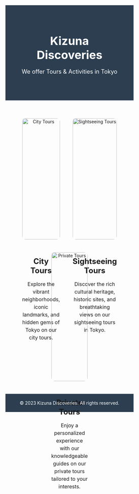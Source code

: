 <!DOCTYPE html>
<html>
<head>
  <title>Kizuna Discoveries - Tours & Activities in Tokyo</title>
  <style>
    /* CSS styles go here */
    * {
      box-sizing: border-box;
    }
    
    body {
      font-family: Arial, sans-serif;
      margin: 0;
      padding: 0;
      background-color: #f5f5f5;
    }

    header {
      background-color: #2c3e50;
      color: #fff;
      padding: 40px;
      text-align: center;
    }

    h1 {
      font-size: 36px;
      margin-bottom: 20px;
    }

    p {
      font-size: 18px;
      margin-bottom: 40px;
    }

    .tours {
      display: flex;
      justify-content: center;
      flex-wrap: wrap;
      margin: 0 -20px;
    }

    .tour {
      flex: 0 0 33.33%;
      padding: 0 20px;
      text-align: center;
      margin-bottom: 40px;
    }

    .tour img {
      width: 100%;
      max-width: 300px;
      border-radius: 10px;
      margin-bottom: 20px;
    }

    .tour h3 {
      font-size: 24px;
      margin-bottom: 10px;
    }

    .tour p {
      font-size: 16px;
      line-height: 1.5;
    }

    footer {
      background-color: #2c3e50;
      color: #fff;
      padding: 20px;
      text-align: center;
    }

    footer p {
      font-size: 14px;
      margin: 0;
    }
  </style>
</head>
<body>
  <header>
    <h1>Kizuna Discoveries</h1>
    <p>We offer Tours & Activities in Tokyo</p>
  </header>

  <section class="tours">
    <div class="tour">
      <img src="https://1drv.ms/i/s!AnAHSOc1tljFljR1uwr57QetdI89" alt="City Tours">
      <h3>City Tours</h3>
      <p>Explore the vibrant neighborhoods, iconic landmarks, and hidden gems of Tokyo on our city tours.</p>
    </div>
    <div class="tour">
      <img src="https://1drv.ms/i/s!AnAHSOc1tljFljY-D7-1hgnJFtYC" alt="Sightseeing Tours">
      <h3>Sightseeing Tours</h3>
      <p>Discover the rich cultural heritage, historic sites, and breathtaking views on our sightseeing tours in Tokyo.</p>
    </div>
    <div class="tour">
      <img src="https://1drv.ms/i/s!AnAHSOc1tljFljc6w1HqMEprEmZZ" alt="Private Tours">
      <h3>Private Tours</h3>
      <p>Enjoy a personalized experience with our knowledgeable guides on our private tours tailored to your interests.</p>
    </div>
  </section>

  <footer>
    <p>&copy; 2023 Kizuna Discoveries. All rights reserved.</p>
  </footer>
</body>
</html>



      



  
        
        
     
    


        
        
   
        

    
  
